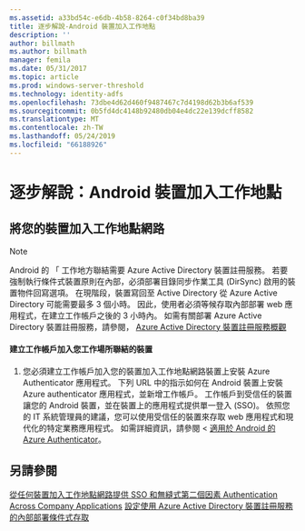 ```yaml
---
ms.assetid: a33bd54c-e6db-4b58-8264-c0f34bd8ba39
title: 逐步解說-Android 裝置加入工作地點
description: ''
author: billmath
ms.author: billmath
manager: femila
ms.date: 05/31/2017
ms.topic: article
ms.prod: windows-server-threshold
ms.technology: identity-adfs
ms.openlocfilehash: 73dbe4d62d460f9487467c7d4198d62b3b6af539
ms.sourcegitcommit: 0b5fd4dc4148b92480db04e4dc22e139dcff8582
ms.translationtype: MT
ms.contentlocale: zh-TW
ms.lasthandoff: 05/24/2019
ms.locfileid: "66188926"
---
```

# <a name="walkthrough-workplace-join-to-an-android-device"></a>逐步解說：Android 裝置加入工作地點



## <a name="join-your-device-with-workplace-join"></a>將您的裝置加入工作地點網路

> [!NOTE]
> Android 的 「 工作地方聯結需要 Azure Active Directory 裝置註冊服務。 若要強制執行條件式裝置原則在內部，必須部署目錄同步作業工具 (DirSync) 啟用的裝置物件回寫選項。 在現階段，裝置寫回至 Active Directory 從 Azure Active Directory 可能需要最多 3 個小時。 因此，使用者必須等候存取內部部署 web 應用程式，在建立工作帳戶之後的 3 小時內。 如需有關部署 Azure Active Directory 裝置註冊服務，請參閱， [Azure Active Directory 裝置註冊服務概觀](https://msdn.microsoft.com/library/azure/dn788908.aspx)

#### <a name="create-a-work-account-that-joins-your-device-with-workplace-join"></a>建立工作帳戶加入您工作場所聯結的裝置

1.  您必須建立工作帳戶加入您的裝置加入工作地點網路裝置上安裝 Azure Authenticator 應用程式。 下列 URL 中的指示如何在 Android 裝置上安裝 Azure authenticator 應用程式，並新增工作帳戶。 工作帳戶到受信任的裝置讓您的 Android 裝置，並在裝置上的應用程式提供單一登入 (SSO)。 依照您的 IT 系統管理員的建議，您可以使用受信任的裝置來存取 web 應用程式和現代化的特定業務應用程式。 如需詳細資訊，請參閱 <<c0> [ 適用於 Android 的 Azure Authenticator](https://docs.microsoft.com/azure/multi-factor-authentication/end-user/microsoft-authenticator-app-how-to)。

## <a name="see-also"></a>另請參閱
[從任何裝置加入工作地點網路提供 SSO 和無縫式第二個因素 Authentication Across Company Applications](Join-to-Workplace-from-Any-Device-for-SSO-and-Seamless-Second-Factor-Authentication-Across-Company-Applications.md)
[設定使用 Azure Active Directory 裝置註冊服務的內部部署條件式存取](https://docs.microsoft.com/azure/active-directory/active-directory-device-registration-on-premises-setup)


